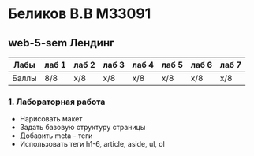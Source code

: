 # Беликов В.В M33091
## web-5-sem Лендинг
| Лабы  | лаб 1 | лаб 2 | лаб 3 | лаб 4 | лаб 5 | лаб 6 | лаб 7 |
|-------|-------|-------|-------|-------|-------|-------|-------|
| Баллы | 8/8   | x/8   | x/8   | x/8   | x/8   | x/8   | x/8   |
### 1. Лабораторная работа
- Нарисовать макет
- Задать базовую структуру страницы
- Добавить meta - теги
- Использовать теги h1-6, article, aside, ul, ol

